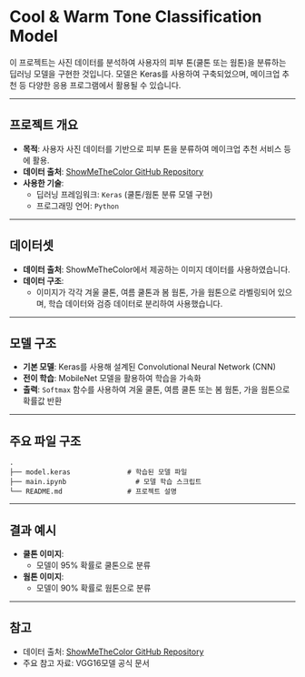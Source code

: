 # Cool & Warm Tone Classification Model

이 프로젝트는 사진 데이터를 분석하여 사용자의 피부 톤(쿨톤 또는 웜톤)을 분류하는 딥러닝 모델을 구현한 것입니다. 모델은 Keras를 사용하여 구축되었으며, 메이크업 추천 등 다양한 응용 프로그램에서 활용될 수 있습니다.

---

## 프로젝트 개요

- **목적**: 사용자 사진 데이터를 기반으로 피부 톤을 분류하여 메이크업 추천 서비스 등에 활용.
- **데이터 출처**: [ShowMeTheColor GitHub Repository](https://github.com/starbucksdolcelatte/ShowMeTheColor/tree/master/res)
- **사용한 기술**:
  - 딥러닝 프레임워크: `Keras` (쿨톤/웜톤 분류 모델 구현)
  - 프로그래밍 언어: `Python`

---

## 데이터셋

- **데이터 출처**: ShowMeTheColor에서 제공하는 이미지 데이터를 사용하였습니다.
- **데이터 구조**:
  - 이미지가 각각 겨울 쿨톤, 여름 쿨톤과 봄 웜톤, 가을 웜톤으로 라벨링되어 있으며, 학습 데이터와 검증 데이터로 분리하여 사용했습니다.

---

## 모델 구조

- **기본 모델**: Keras를 사용해 설계된 Convolutional Neural Network (CNN)
- **전이 학습**: MobileNet 모델을 활용하여 학습을 가속화
- **출력**: `Softmax` 함수를 사용하여 겨울 쿨톤, 여름 쿨톤 또는 봄 웜톤, 가을 웜톤으로 확률값 반환

---

## 주요 파일 구조

```
.
├── model.keras              # 학습된 모델 파일
├── main.ipynb                 # 모델 학습 스크립트
└── README.md                # 프로젝트 설명
```

---

## 결과 예시

- **쿨톤 이미지**:
  - 모델이 95% 확률로 쿨톤으로 분류
- **웜톤 이미지**:
  - 모델이 90% 확률로 웜톤으로 분류

---

## 참고

- 데이터 출처: [ShowMeTheColor GitHub Repository](https://github.com/starbucksdolcelatte/ShowMeTheColor/tree/master/res)
- 주요 참고 자료: VGG16모델 공식 문서
